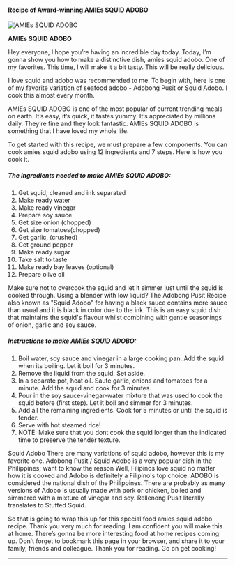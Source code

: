             

#### Recipe of Award-winning AMIEs SQUID ADOBO

![AMIEs SQUID ADOBO](https://img-global.cpcdn.com/recipes/6099957769568256/751x532cq70/amies-squid-adobo-recipe-main-photo.jpg)

**AMIEs SQUID ADOBO**

Hey everyone, I hope you’re having an incredible day today. Today, I’m gonna show you how to make a distinctive dish, amies squid adobo. One of my favorites. This time, I will make it a bit tasty. This will be really delicious.

I love squid and adobo was recommended to me. To begin with, here is one of my favorite variation of seafood adobo - Adobong Pusit or Squid Adobo. I cook this almost every month.

AMIEs SQUID ADOBO is one of the most popular of current trending meals on earth. It’s easy, it’s quick, it tastes yummy. It’s appreciated by millions daily. They’re fine and they look fantastic. AMIEs SQUID ADOBO is something that I have loved my whole life.

To get started with this recipe, we must prepare a few components. You can cook amies squid adobo using 12 ingredients and 7 steps. Here is how you cook it.

##### The ingredients needed to make AMIEs SQUID ADOBO:

1.  Get squid, cleaned and ink separated
2.  Make ready water
3.  Make ready vinegar
4.  Prepare soy sauce
5.  Get size onion (chopped)
6.  Get size tomatoes(chopped)
7.  Get garlic, (crushed)
8.  Get ground pepper
9.  Make ready sugar
10.  Take salt to taste
11.  Make ready bay leaves (optional)
12.  Prepare olive oil

Make sure not to overcook the squid and let it simmer just until the squid is cooked through. Using a blender with low liquid? The Adobong Pusit Recipe also known as "Squid Adobo" for having a black sauce contains more sauce than usual and it is black in color due to the ink. This is an easy squid dish that maintains the squid's flavour whilst combining with gentle seasonings of onion, garlic and soy sauce.

##### Instructions to make AMIEs SQUID ADOBO:

1.  Boil water, soy sauce and vinegar in a large cooking pan. Add the squid when its boiling. Let it boil for 3 minutes.
2.  Remove the liquid from the squid. Set aside.
3.  In a separate pot, heat oil. Saute garlic, onions and tomatoes for a minute. Add the squid and cook for 3 minutes.
4.  Pour in the soy sauce-vinegar-water mixture that was used to cook the squid before (first step). Let it boil and simmer for 3 minutes.
5.  Add all the remaining ingredients. Cook for 5 minutes or until the squid is tender.
6.  Serve with hot steamed rice!
7.  NOTE: Make sure that you dont cook the squid longer than the indicated time to preserve the tender texture.

Squid Adobo There are many variations of squid adobo, however this is my favorite one. Adobong Pusit / Squid Adobo is a very popular dish in the Philippines; want to know the reason Well, Filipinos love squid no matter how it is cooked and Adobo is definitely a Filipino's top choice. ADOBO is considered the national dish of the Philippines. There are probably as many versions of Adobo is usually made with pork or chicken, boiled and simmered with a mixture of vinegar and soy. Rellenong Pusit literally translates to Stuffed Squid.

So that is going to wrap this up for this special food amies squid adobo recipe. Thank you very much for reading. I am confident you will make this at home. There’s gonna be more interesting food at home recipes coming up. Don’t forget to bookmark this page in your browser, and share it to your family, friends and colleague. Thank you for reading. Go on get cooking!

* * *